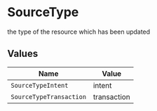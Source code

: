 # SourceType

the type of the resource which has been updated


## Values

| Name                    | Value                   |
| ----------------------- | ----------------------- |
| `SourceTypeIntent`      | intent                  |
| `SourceTypeTransaction` | transaction             |